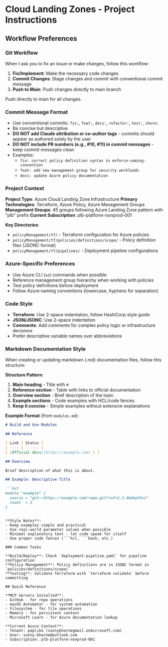 # Cloud Landing Zones - Project Instructions

## Workflow Preferences

### Git Workflow
When I ask you to fix an issue or make changes, follow this workflow:

1. **Fix/Implement**: Make the necessary code changes
2. **Commit Changes**: Stage changes and commit with conventional commit message
3. **Push to Main**: Push changes directly to main branch

Push directly to main for all changes.

### Commit Message Format
- Use conventional commits: `fix:`, `feat:`, `docs:`, `refactor:`, `test:`, `chore:`
- Be concise but descriptive
- **DO NOT add Claude attribution or co-author tags** - commits should appear as authored solely by the user
- **DO NOT include PR numbers (e.g., #10, #11) in commit messages** - keep commit messages clean
- Examples:
  - `fix: correct policy definition syntax in enforce-naming-convention`
  - `feat: add new management group for security workloads`
  - `docs: update Azure policy documentation`

### Project Context

**Project Type**: Azure Cloud Landing Zone Infrastructure
**Primary Technologies**: Terraform, Azure Policy, Azure Management Groups
**Management Groups**: 45 groups following Azure Landing Zone pattern with "plb" prefix
**Current Subscription**: plb-platform-nonprod-001

**Key Directories**:
- `policyManagement/tf/` - Terraform configuration for Azure policies
- `policyManagement/tf/policies/definitions/scope/` - Policy definition files (JSONC format)
- `policyManagement/tf/pipelines/` - Deployment pipeline configurations

### Azure-Specific Preferences

- Use Azure CLI (`az`) commands when possible
- Reference management group hierarchy when working with policies
- Test policy definitions before deployment
- Follow Azure naming conventions (lowercase, hyphens for separation)

### Code Style

- **Terraform**: Use 2-space indentation, follow HashiCorp style guide
- **JSON/JSONC**: Use 2-space indentation
- **Comments**: Add comments for complex policy logic or infrastructure decisions
- Prefer descriptive variable names over abbreviations

### Markdown Documentation Style

When creating or updating markdown (.md) documentation files, follow this structure:

**Structure Pattern**:
1. **Main heading** - Title with `#`
2. **Reference section** - Table with links to official documentation
3. **Overview section** - Brief description of the topic
4. **Example sections** - Code examples with HCL/code fences
5. **Keep it concise** - Simple examples without extensive explanations

**Example Format** (from `modules.md`):
```markdown
# Build and Use Modules

## Reference

| Link | Status |
| ---- | ------ |
| [Official docs](https://example.com) | |

## Overview

Brief description of what this is about.

## Example: Descriptive Title

```hcl
module "example" {
  source = "git::https://example.com/repo.git?ref=1.2.0&depth=1"
  count  = 3
}
```
```

**Style Notes**:
- Keep examples simple and practical
- Use real-world parameter values when possible
- Minimal explanatory text - let code speak for itself
- Use proper code fences (```hcl, ```bash, etc.)

### Common Tasks

**Build/Deploy**: Check `deployment-pipeline.yaml` for pipeline configuration
**Policy Management**: Policy definitions are in JSONC format in `policies/definitions/scope/`
**Testing**: Validate Terraform with `terraform validate` before committing

## Quick Reference

**MCP Servers Installed**:
- GitHub - for repo operations
- macOS Automator - for system automation
- Filesystem - for file operations
- Memory - for persistent context
- Microsoft Learn - for Azure documentation lookup

**Current Azure Context**:
- Tenant: papliba (sunnybharnegmail.onmicrosoft.com)
- User: sunny.bharne@outlook.com
- Subscription: plb-platform-nonprod-001
